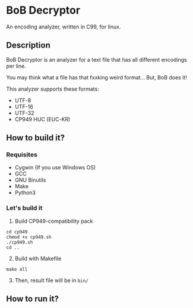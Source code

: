 # BoB Decryptor

An encoding analyzer, written in C99, for linux.

## Description

BoB Decryptor is an analyzer for a text file that has all different encodings per line.

You may think what a file has that fxxking weird format... But, BoB does it!

This analyzer supports these formats:

- UTF-8
- UTF-16
- UTF-32
- CP949 HUC (EUC-KR)

## How to build it?

### Requisites

- Cygwin (If you use Windows OS)
- GCC
- GNU Binutils
- Make
- Python3

### Let's build it

1. Build CP949-compatibility pack

```shell
cd cp949
chmod +x cp949.sh
./cp949.sh
cd ..
```

2. Build with Makefile

```shell
make all
```

3. Then, result file will be in `bin/`

## How to run it?

```shell

```
